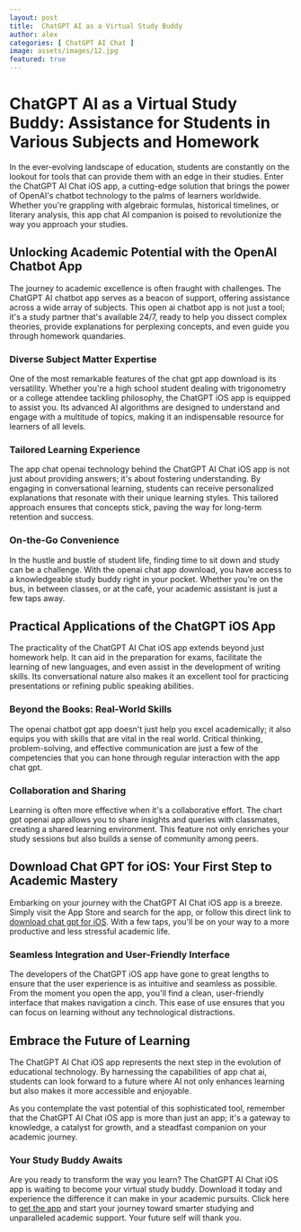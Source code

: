 ```yaml
---
layout: post
title:  ChatGPT AI as a Virtual Study Buddy
author: alex
categories: [ ChatGPT AI Chat ]
image: assets/images/12.jpg
featured: true
---
```


# ChatGPT AI as a Virtual Study Buddy: Assistance for Students in Various Subjects and Homework

In the ever-evolving landscape of education, students are constantly on the lookout for tools that can provide them with an edge in their studies. Enter the ChatGPT AI Chat iOS app, a cutting-edge solution that brings the power of OpenAI's chatbot technology to the palms of learners worldwide. Whether you're grappling with algebraic formulas, historical timelines, or literary analysis, this app chat AI companion is poised to revolutionize the way you approach your studies.

## Unlocking Academic Potential with the OpenAI Chatbot App

The journey to academic excellence is often fraught with challenges. The ChatGPT AI chatbot app serves as a beacon of support, offering assistance across a wide array of subjects. This open ai chatbot app is not just a tool; it's a study partner that's available 24/7, ready to help you dissect complex theories, provide explanations for perplexing concepts, and even guide you through homework quandaries.

### Diverse Subject Matter Expertise

One of the most remarkable features of the chat gpt app download is its versatility. Whether you're a high school student dealing with trigonometry or a college attendee tackling philosophy, the ChatGPT iOS app is equipped to assist you. Its advanced AI algorithms are designed to understand and engage with a multitude of topics, making it an indispensable resource for learners of all levels.

### Tailored Learning Experience

The app chat openai technology behind the ChatGPT AI Chat iOS app is not just about providing answers; it's about fostering understanding. By engaging in conversational learning, students can receive personalized explanations that resonate with their unique learning styles. This tailored approach ensures that concepts stick, paving the way for long-term retention and success.

### On-the-Go Convenience

In the hustle and bustle of student life, finding time to sit down and study can be a challenge. With the openai chat app download, you have access to a knowledgeable study buddy right in your pocket. Whether you're on the bus, in between classes, or at the café, your academic assistant is just a few taps away.

## Practical Applications of the ChatGPT iOS App

The practicality of the ChatGPT AI Chat iOS app extends beyond just homework help. It can aid in the preparation for exams, facilitate the learning of new languages, and even assist in the development of writing skills. Its conversational nature also makes it an excellent tool for practicing presentations or refining public speaking abilities.

### Beyond the Books: Real-World Skills

The openai chatbot gpt app doesn't just help you excel academically; it also equips you with skills that are vital in the real world. Critical thinking, problem-solving, and effective communication are just a few of the competencies that you can hone through regular interaction with the app chat gpt.

### Collaboration and Sharing

Learning is often more effective when it's a collaborative effort. The chart gpt openai app allows you to share insights and queries with classmates, creating a shared learning environment. This feature not only enriches your study sessions but also builds a sense of community among peers.

## Download Chat GPT for iOS: Your First Step to Academic Mastery

Embarking on your journey with the ChatGPT AI Chat iOS app is a breeze. Simply visit the App Store and search for the app, or follow this direct link to [download chat gpt for iOS](https://apps.apple.com/us/app/ai-ask-chat-with-ai-bots/id6472484891). With a few taps, you'll be on your way to a more productive and less stressful academic life.

### Seamless Integration and User-Friendly Interface

The developers of the ChatGPT iOS app have gone to great lengths to ensure that the user experience is as intuitive and seamless as possible. From the moment you open the app, you'll find a clean, user-friendly interface that makes navigation a cinch. This ease of use ensures that you can focus on learning without any technological distractions.

## Embrace the Future of Learning

The ChatGPT AI Chat iOS app represents the next step in the evolution of educational technology. By harnessing the capabilities of app chat ai, students can look forward to a future where AI not only enhances learning but also makes it more accessible and enjoyable.

As you contemplate the vast potential of this sophisticated tool, remember that the ChatGPT AI Chat iOS app is more than just an app; it's a gateway to knowledge, a catalyst for growth, and a steadfast companion on your academic journey.

### Your Study Buddy Awaits

Are you ready to transform the way you learn? The ChatGPT AI Chat iOS app is waiting to become your virtual study buddy. Download it today and experience the difference it can make in your academic pursuits. Click here to [get the app](https://apps.apple.com/us/app/ai-ask-chat-with-ai-bots/id6472484891) and start your journey toward smarter studying and unparalleled academic support. Your future self will thank you.